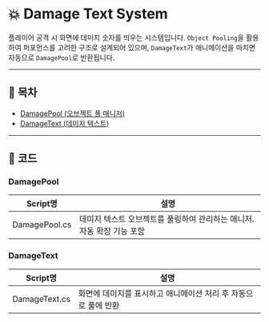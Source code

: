 # 💥 Damage Text System

플레이어 공격 시 화면에 데미지 숫자를 띄우는 시스템입니다.
 `Object Pooling`을 활용하여 퍼포먼스를 고려한 구조로 설계되어 있으며,
 `DamageText`가 애니메이션을 마치면 자동으로 `DamagePool`로 반환됩니다.

------

## 📌 목차

- [DamagePool (오브젝트 풀 매니저)](damagepool.cs)
- [DamageText (데미지 텍스트)](Damagetext.cs)

------

## 🧱 코드

### DamagePool

| Script명      | 설명                                                         |
| ------------- | ------------------------------------------------------------ |
| DamagePool.cs | 데미지 텍스트 오브젝트를 풀링하여 관리하는 매니저. 자동 확장 기능 포함 |



### DamageText

| Script명      | 설명                                                         |
| ------------- | ------------------------------------------------------------ |
| DamageText.cs | 화면에 데미지를 표시하고 애니메이션 처리 후 자동으로 풀에 반환 |
